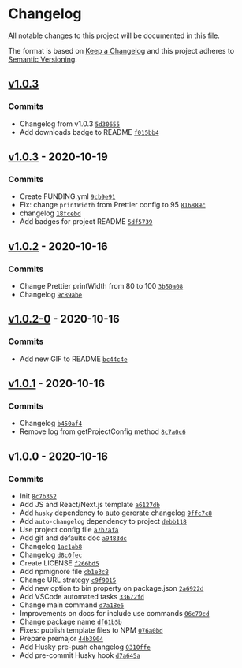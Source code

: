 # Changelog

All notable changes to this project will be documented in this file.

The format is based on [Keep a Changelog](https://keepachangelog.com/en/1.0.0/)
and this project adheres to [Semantic Versioning](https://semver.org/spec/v2.0.0.html).

## [v1.0.3](https://github.com/tiagoboeing/styleguide-cli/compare/v1.0.3...v1.0.3)

### Commits

- Changelog from v1.0.3 [`5d30655`](https://github.com/tiagoboeing/styleguide-cli/commit/5d3065507cbc91e232a848431d6690c2cad08434)
- Add downloads badge to README [`f015bb4`](https://github.com/tiagoboeing/styleguide-cli/commit/f015bb4968c39b251c0029c8216429497df63491)

## [v1.0.3](https://github.com/tiagoboeing/styleguide-cli/compare/v1.0.2...v1.0.3) - 2020-10-19

### Commits

- Create FUNDING.yml [`9cb9e91`](https://github.com/tiagoboeing/styleguide-cli/commit/9cb9e9148184e6c80528e602b24d39d215a182a3)
- Fix: change `printWidth` from Prettier config to 95 [`816889c`](https://github.com/tiagoboeing/styleguide-cli/commit/816889c704b427e33109164e87994821897ba1a3)
- changelog [`18fcebd`](https://github.com/tiagoboeing/styleguide-cli/commit/18fcebd89ef261a79b45606cef68d510dd849638)
- Add badges for project README [`5df5739`](https://github.com/tiagoboeing/styleguide-cli/commit/5df573915009848e591c639caf8b1a3af5d87e6b)

## [v1.0.2](https://github.com/tiagoboeing/styleguide-cli/compare/v1.0.2-0...v1.0.2) - 2020-10-16

### Commits

- Change Prettier printWidth from 80 to 100 [`3b50a08`](https://github.com/tiagoboeing/styleguide-cli/commit/3b50a0858e589090dd89c73f11617f7bf9ac45a2)
- Changelog [`9c89abe`](https://github.com/tiagoboeing/styleguide-cli/commit/9c89abeac32c590ecaad550dbb85495ad6c1e7ae)

## [v1.0.2-0](https://github.com/tiagoboeing/styleguide-cli/compare/v1.0.1...v1.0.2-0) - 2020-10-16

### Commits

- Add new GIF to README [`bc44c4e`](https://github.com/tiagoboeing/styleguide-cli/commit/bc44c4efcc4fe8abfd3e9c2d4ff9fdd230bdec51)

## [v1.0.1](https://github.com/tiagoboeing/styleguide-cli/compare/v1.0.0...v1.0.1) - 2020-10-16

### Commits

- Changelog [`b450af4`](https://github.com/tiagoboeing/styleguide-cli/commit/b450af45c006a6e00fe094dde2fbe4fd0c0335ab)
- Remove log from getProjectConfig method [`8c7a0c6`](https://github.com/tiagoboeing/styleguide-cli/commit/8c7a0c6479ef62272216af4c3c09cf051e569fca)

## v1.0.0 - 2020-10-16

### Commits

- Init [`8c7b352`](https://github.com/tiagoboeing/styleguide-cli/commit/8c7b3520223593194c0f88236f7fe89659291559)
- Add JS and React/Next.js template [`a6127db`](https://github.com/tiagoboeing/styleguide-cli/commit/a6127db803cc4c44ff5b797ffad34665fe7c4138)
- Add `husky` dependency to auto gererate changelog [`9ffc7c8`](https://github.com/tiagoboeing/styleguide-cli/commit/9ffc7c81a473c442985e4916c56f99afe1447b74)
- Add `auto-changelog` dependency to project [`debb118`](https://github.com/tiagoboeing/styleguide-cli/commit/debb118a7d7a556a2ea150512705742188eafbb5)
- Use project config file [`a7b7afa`](https://github.com/tiagoboeing/styleguide-cli/commit/a7b7afaa4c22bb2525c31f5b13c9d893358afc25)
- Add gif and defaults doc [`a9483dc`](https://github.com/tiagoboeing/styleguide-cli/commit/a9483dc23041565e148f22f77798c26ee180617e)
- Changelog [`1ac1ab8`](https://github.com/tiagoboeing/styleguide-cli/commit/1ac1ab82624c487c6d964e91baf246b9a5ca5acb)
- Changelog [`d8c0fec`](https://github.com/tiagoboeing/styleguide-cli/commit/d8c0fec3350b288d527509d5ddf49890766ff851)
- Create LICENSE [`f266bd5`](https://github.com/tiagoboeing/styleguide-cli/commit/f266bd5305778a262a6ade016ac226ff858c5f85)
- Add npmignore file [`cb1e3c8`](https://github.com/tiagoboeing/styleguide-cli/commit/cb1e3c83ad28affe03bcaeec570ed6d8e558b5ec)
- Change URL strategy [`c9f9015`](https://github.com/tiagoboeing/styleguide-cli/commit/c9f9015898123eda50735c8f10920c0c726d8668)
- Add new option to bin property on package.json [`2a6922d`](https://github.com/tiagoboeing/styleguide-cli/commit/2a6922d7e5466472b94b98019ee6a04bfaa99580)
- Add VSCode automated tasks [`33672fd`](https://github.com/tiagoboeing/styleguide-cli/commit/33672fddf9d817076bd83f83b68926b73b485c5b)
- Change main command [`d7a18e6`](https://github.com/tiagoboeing/styleguide-cli/commit/d7a18e649b774befda962d9dd534c87a50fb707e)
- Improvements on docs for include use commands [`06c79cd`](https://github.com/tiagoboeing/styleguide-cli/commit/06c79cdccdf09c124a725e518a9307f1ece22065)
- Change package name [`df61b5b`](https://github.com/tiagoboeing/styleguide-cli/commit/df61b5b9be51abd2741ad3077cbb03831e30f909)
- Fixes: publish template files to NPM [`076a0bd`](https://github.com/tiagoboeing/styleguide-cli/commit/076a0bdb0dc2dfc7b9c75f9bb0738547a91f46a1)
- Prepare premajor [`44b3904`](https://github.com/tiagoboeing/styleguide-cli/commit/44b3904dc7385f89686d46e4c2944dc233896dde)
- Add Husky pre-push changelog [`0310ffe`](https://github.com/tiagoboeing/styleguide-cli/commit/0310ffeb452504eecdfe87836c0072da354d6b34)
- Add pre-commit Husky hook [`d7a645a`](https://github.com/tiagoboeing/styleguide-cli/commit/d7a645a4891f50d5410de975fae697b5d28d1722)
